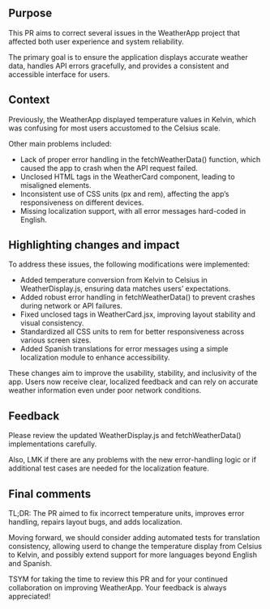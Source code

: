 ## Purpose
This PR aims to correct several issues in the WeatherApp project that affected both user experience and system reliability. 

The primary goal is to ensure the application displays accurate weather data, handles API errors gracefully, and provides a consistent and accessible interface for users.


## Context
Previously, the WeatherApp displayed temperature values in Kelvin, which was confusing for most users accustomed to the Celsius scale. 

Other main problems included:
- Lack of proper error handling in the fetchWeatherData() function, which caused the app to crash when the API request failed.
- Unclosed HTML tags in the WeatherCard component, leading to misaligned elements.
- Inconsistent use of CSS units (px and rem), affecting the app’s responsiveness on different devices.
- Missing localization support, with all error messages hard-coded in English.


## Highlighting changes and impact

To address these issues, the following modifications were implemented:

- Added temperature conversion from Kelvin to Celsius in WeatherDisplay.js, ensuring data matches users’ expectations.
- Added robust error handling in fetchWeatherData() to prevent crashes during network or API failures.
- Fixed unclosed tags in WeatherCard.jsx, improving layout stability and visual consistency.
- Standardized all CSS units to rem for better responsiveness across various screen sizes.
- Added Spanish translations for error messages using a simple localization module to enhance accessibility.

These changes aim to improve the usability, stability, and inclusivity of the app. Users now receive clear, localized feedback and can rely on accurate weather information even under poor network conditions.



## Feedback

Please review the updated WeatherDisplay.js and fetchWeatherData() implementations carefully.

Also, LMK if there are any problems with the new error-handling logic or if additional test cases are needed for the localization feature.

## Final comments

TL;DR: The PR aimed to fix incorrect temperature units, improves error handling, repairs layout bugs, and adds localization.

Moving forward, we should consider adding automated tests for translation consistency, allowing userd to change the temperature display from Celsius to Kelvin, and possibly extend support for more languages beyond English and Spanish.

TSYM for taking the time to review this PR and for your continued collaboration on improving WeatherApp. Your feedback is always appreciated!
